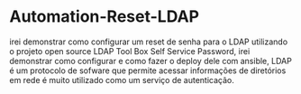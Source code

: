 # Automation-Reset-LDAP
irei demonstrar como configurar um reset de senha para o LDAP utilizando o projeto open source LDAP Tool Box Self Service Password, irei demonstrar como configurar e como fazer o deploy dele com ansible, LDAP é um protocolo de sofware que permite acessar informações de diretórios em rede é muito utilizado como um serviço de autenticação.
